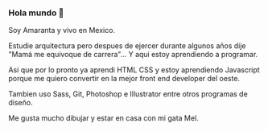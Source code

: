 ### Hola mundo 👋

Soy Amaranta y vivo en Mexico.

Estudie arquitectura pero despues de ejercer durante algunos años dije "Mamá me equivoque de carrera"... 
Y aqui estoy aprendiendo a programar.

Asi que por lo pronto ya aprendi HTML CSS y estoy aprendiendo Javascript porque me quiero convertir en la mejor front end developer del oeste. 

Tambien uso Sass, Git, Photoshop e Illustrator entre otros programas de diseño.

Me gusta mucho dibujar y estar en casa con mi gata Mel.

<!--
**AmarantaC/AmarantaC** is a ✨ _special_ ✨ repository because its `README.md` (this file) appears on your GitHub profile.

Here are some ideas to get you started:

- 🔭 I’m currently working on ...
- 🌱 I’m currently learning 
- 👯 I’m looking to collaborate on ...
- 🤔 I’m looking for help with ...
- 💬 Ask me about ...
- 📫 How to reach me: ...
- 😄 Pronouns: ...
- ⚡ Fun fact: ...
-->
